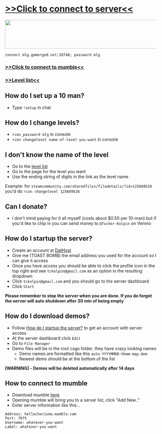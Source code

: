 # [>>Click to connect to server<<]
[>>Click to connect to server<<]: steam://connect/mlg.gamergod.net:28748/mlg

<a href="https://www.gametracker.com/server_info/172.107.198.106:28748/" target="_blank"><img src="https://cache.gametracker.com/server_info/172.107.198.106:28748/b_560_95_1.png" border="0" width="560" height="95" alt=""/></a>

`connect mlg.gamergod.net:28748; password mlg`

### [>>Click to connect to mumble<<]
[>>click to connect to mumble<<]: mumble://hellacharisma.mumble.com:7975/?version=1.2.0
### [>>Level list<<]
[>>Level list<<]: https://steamcommunity.com/sharedfiles/filedetails/?id=796751913
[level list]: https://steamcommunity.com/sharedfiles/filedetails/?id=796751913

## How do I set up a 10 man?
- Type `!setup` in chat

## How do I change levels?
- `rcon_password mlg` in console
- `rcon changelevel name-of-level-you-want` in console

## I don't know the name of the level
- Go to the [level list] 
- Go to the page for the level you want
- Use the ending string of digits in the link as the level name

Example: for `steamcommunity.com/sharedfiles/filedetails/?id=125689526` you'd do `rcon changelevel 125689526`

## Can I donate?
- I don't mind paying for it all myself (costs about $0.50 per 10-man) but if you'd like to chip in you can send money to `@Tucker-Kolpin` on Venmo

## How do I startup the server?
- Create an account at [DatHost](https://dathost.net/)
- Give me (TOAST BOMB) the email address you used for the account so I can give it access
- Once you have access you should be able to click the profile icon in the top right and see `tckolpin@gmail.com` as an option in the resulting dropdown
- Click `tckolpin@gmail.com` and you should go to the server dashboard
- Click `Start`

**Please remember to stop the server when you are done. If you do forget the server will auto shutdown after 30 min of being empty**

## How do I download demos?
- Follow [How do I startup the server?](#how-do-i-startup-the-server?) to get an account with server access
- At the server dashboard click `Edit`
- Go to `File Manager` 
- Demo files will be in the root csgo folder, they have crazy looking names
  - Demo names are formatted like this `auto-YYYYMMDD-hhmm-map.dem`
  - Newest demo should be at the bottom of the list
  
**[WARNING] - Demos will be deleted automatically after 14 days**

## How to connect to mumble
- Download mumble [here](https://www.mumble.info/downloads/)
- Opening mumble will bring you to a server list, click "Add New.."
- Enter server information like this...
```
Address: hellacharisma.mumble.com
Port: 7975
Username: whatever-you-want
Label: whatever-you-want
```
